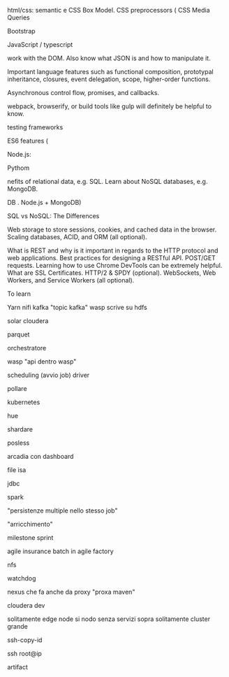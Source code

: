 html/css:
semantic
e CSS Box Model.
CSS preprocessors (
CSS Media Queries

Bootstrap

JavaScript / typescript

work with the DOM. Also know what JSON is and how to manipulate it.

Important language features such as functional composition,
prototypal inheritance, closures, event delegation, scope, higher-order functions.

Asynchronous control flow, promises, and callbacks.

webpack, browserify, or build tools like gulp will definitely be helpful to know.

testing frameworks

ES6 features (

Node.js:

Pythom

nefits of relational data, e.g. SQL.
Learn about NoSQL databases, e.g. MongoDB.

DB
. Node.js + MongoDB)

SQL vs NoSQL: The Differences

Web storage to store sessions, cookies, and cached data in the browser.
Scaling databases, ACID, and ORM (all optional).

What is REST and why is it important in regards to the HTTP protocol and web applications.
Best practices for designing a RESTful API. POST/GET requests.
Learning how to use Chrome DevTools can be extremely helpful.
What are SSL Certificates.
HTTP/2 & SPDY (optional).
WebSockets, Web Workers, and Service Workers (all optional).

To learn

Yarn
nifi
kafka
"topic kafka"
wasp scrive su hdfs

solar
cloudera

parquet

orchestratore

wasp
"api dentro wasp"

scheduling (avvio job)
driver

pollare

kubernetes

hue

shardare

posless

arcadia con dashboard

file isa

jdbc

spark

"persistenze multiple nello stesso job"

"arricchimento"

milestone
sprint

agile insurance batch in agile factory

nfs

watchdog

nexus che fa anche da proxy
"proxa maven"

cloudera dev

solitamente edge node si nodo senza servizi sopra
solitamente cluster grande

ssh-copy-id

ssh root@ip

artifact
